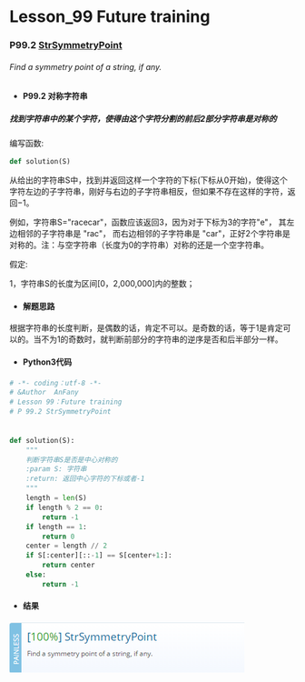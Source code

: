 # Lesson_99 Future training


### P99.2 [StrSymmetryPoint](https://app.codility.com/programmers/lessons/99-future_training/str_symmetry_point/) 

###### Find a symmetry point of a string, if any.

* #### P99.2 对称字符串

##### 找到字符串中的某个字符，使得由这个字符分割的前后2部分字符串是对称的

编写函数:
```python
def solution(S)
```
从给出的字符串S中，找到并返回这样一个字符的下标(下标从0开始)，使得这个字符左边的子字符串，刚好与右边的子字符串相反，但如果不存在这样的字符，返回−1。

例如，字符串S="racecar"，函数应该返回3，因为对于下标为3的字符"e"， 其左边相邻的子字符串是 "rac"， 而右边相邻的子字符串是 "car"，正好2个字符串是对称的。注：与空字符串（长度为0的字符串）对称的还是一个空字符串。

假定:

  1，字符串S的长度为区间[0，2,000,000]内的整数；
* #### 解题思路

 根据字符串的长度判断，是偶数的话，肯定不可以。是奇数的话，等于1是肯定可以的。当不为1的奇数时，就判断前部分的字符串的逆序是否和后半部分一样。

* #### Python3代码

```python
# -*- coding：utf-8 -*-
# &Author  AnFany
# Lesson 99：Future training
# P 99.2 StrSymmetryPoint


def solution(S):
    """
    判断字符串S是否是中心对称的
    :param S: 字符串
    :return: 返回中心字符的下标或者-1
    """
    length = len(S)
    if length % 2 == 0:
        return -1
    if length == 1:
        return 0
    center = length // 2
    if S[:center][::-1] == S[center+1:]:
        return center
    else:
        return -1
```

* #### 结果



![image](https://github.com/Anfany/Codility-Lessons-By-Python3/blob/master/L99_Future%20training/99.3.png)
